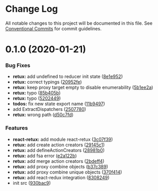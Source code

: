 # Change Log

All notable changes to this project will be documented in this file.
See [Conventional Commits](https://conventionalcommits.org) for commit guidelines.

# 0.1.0 (2020-01-21)


### Bug Fixes

* **retux:** add undefined to reducer init state ([8e1e952](https://github.com/crimx/retux/commit/8e1e952de54af69748db31fed6d51bdfa9638517))
* **retux:** correct typings ([20952fe](https://github.com/crimx/retux/commit/20952fe92aa40adca1692deb9323c9110931e021))
* **retux:** keep proxy target empty to disable enumerability ([5b1ee2a](https://github.com/crimx/retux/commit/5b1ee2a04c5c84d0a330f76be31aae0f567e97b8))
* **retux:** typo ([85b405b](https://github.com/crimx/retux/commit/85b405b75f11f2415adb2a00c185c8e42bcb6ed3))
* **retux:** typo ([5202449](https://github.com/crimx/retux/commit/52024493fb827f5c30f5d4f83c46df3c34e5b54b))
* **todos:** fix new state export name ([11b9497](https://github.com/crimx/retux/commit/11b9497653a75a085df762574f310799ffe28ffa))
* add ExtractDispatchers ([2507780](https://github.com/crimx/retux/commit/2507780131b55b85d809eb75b599178dc650e2fb))
* **retux:** wrong path ([d50c7fd](https://github.com/crimx/retux/commit/d50c7fdaf33e8b9aa3ede95ff25b60fc3a414bc9))


### Features

* **react-retux:** add module react-retux ([3c07f39](https://github.com/crimx/retux/commit/3c07f39d292e430e2f2bec67b9b1974e3580ad3f))
* **retux:** add create action creators ([29145c1](https://github.com/crimx/retux/commit/29145c10f73719a1957eec5a54767173eb4de0c8))
* **retux:** add defineActionCreators ([28981b0](https://github.com/crimx/retux/commit/28981b04e8ff364db43a4724693879c03b10a2cc))
* **retux:** add fsa error ([e2a122b](https://github.com/crimx/retux/commit/e2a122b5dfde04e21bd32bdfe22210088b1ba587))
* **retux:** add merge action creators ([2bdeff4](https://github.com/crimx/retux/commit/2bdeff4cab36850e5f5dff834d9fbd855bdcff94))
* **retux:** add proxy combine objects ([b37c389](https://github.com/crimx/retux/commit/b37c389e2ae599f227761069bd0896d2cd7a63fb))
* **retux:** add proxy combine unique objects ([370f414](https://github.com/crimx/retux/commit/370f414f5509b5f5f7335c430f26fdde08f72804))
* **retux:** add react-redux integration ([8308249](https://github.com/crimx/retux/commit/83082491f02c376ed99f250345a48121d095e11b))
* init src ([930bac9](https://github.com/crimx/retux/commit/930bac939ccc2d6935fd9c2402f19d9364401d82))
